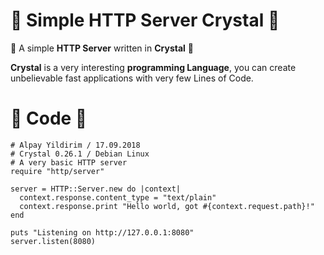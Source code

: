 # 🎱 Simple HTTP Server Crystal 💎
🎱 A simple **HTTP Server** written in **Crystal** 💎

**Crystal** is a very interesting **programming Language**, you can create unbelievable fast applications with very few Lines of Code.

# 📝 Code 📝

```
# Alpay Yildirim / 17.09.2018
# Crystal 0.26.1 / Debian Linux
# A very basic HTTP server 
require "http/server"

server = HTTP::Server.new do |context|
  context.response.content_type = "text/plain"
  context.response.print "Hello world, got #{context.request.path}!"
end

puts "Listening on http://127.0.0.1:8080"
server.listen(8080)
```
